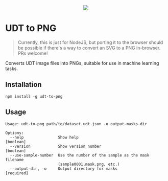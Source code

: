<p align="center">
<kbd><img src="https://user-images.githubusercontent.com/1910070/91663210-7ddf7c80-eab5-11ea-92d1-a5a55cc65e88.gif" /></kbd>
</p>

# UDT to PNG
</hr>

> Currently, this is just for NodeJS, but porting it to the browser should be
> possible if there's a way to convert an SVG to a PNG in-browser. PRs welcome!

Converts UDT image files into PNGs, suitable for use in machine learning tasks.

## Installation

`npm install -g udt-to-png`

## Usage

```
Usage: udt-to-png path/to/dataset.udt.json -o output-masks-dir

Options:
  --help               Show help                                       [boolean]
  --version            Show version number                             [boolean]
  --use-sample-number  Use the number of the sample as the mask filename
                       (sample0001.mask.png, etc.)
  --output-dir, -o     Output directory for masks                     [required]
```

